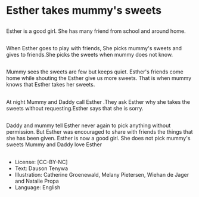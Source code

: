 # Esther takes mummy's sweets

##
Esther is a good girl. She has many
friend from school and around
home.

##
When Esther goes to play with
friends, She picks mummy's sweets
and gives to friends.She picks the
sweets when mummy does not
know.

##
Mummy sees the sweets are few
but keeps quiet. Esther's friends
come home while shouting the
Esther give us more sweets. That is
when mummy knows that Esther
takes her sweets.

##
At night Mummy and Daddy call Esther .They ask Esther why
she takes the sweets without requesting.Esther says that she
is sorry.

##
Daddy and mummy tell Esther
never again to pick anything
without permission.
But Esther was encouraged to
share with friends the things that
she has been given.
Esther is now a good girl.
She does not pick mummy's
sweets
Mummy and Daddy love Esther

##
* License: [CC-BY-NC]
* Text: Dauson Tenywa
* Illustration: Catherine Groenewald, Melany Pietersen, Wiehan de Jager and Natalie Propa
* Language: English
